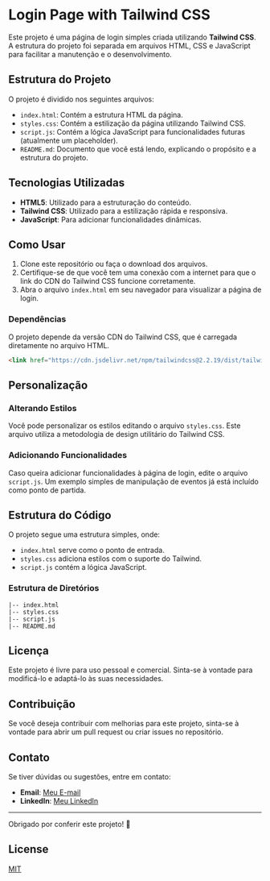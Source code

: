 # Login Page with Tailwind CSS

Este projeto é uma página de login simples criada utilizando **Tailwind CSS**. A estrutura do projeto foi separada em arquivos HTML, CSS e JavaScript para facilitar a manutenção e o desenvolvimento.

## Estrutura do Projeto

O projeto é dividido nos seguintes arquivos:

- `index.html`: Contém a estrutura HTML da página.
- `styles.css`: Contém a estilização da página utilizando Tailwind CSS.
- `script.js`: Contém a lógica JavaScript para funcionalidades futuras (atualmente um placeholder).
- `README.md`: Documento que você está lendo, explicando o propósito e a estrutura do projeto.

## Tecnologias Utilizadas

- **HTML5**: Utilizado para a estruturação do conteúdo.
- **Tailwind CSS**: Utilizado para a estilização rápida e responsiva.
- **JavaScript**: Para adicionar funcionalidades dinâmicas.

## Como Usar

1. Clone este repositório ou faça o download dos arquivos.
2. Certifique-se de que você tem uma conexão com a internet para que o link do CDN do Tailwind CSS funcione corretamente.
3. Abra o arquivo `index.html` em seu navegador para visualizar a página de login.

### Dependências

O projeto depende da versão CDN do Tailwind CSS, que é carregada diretamente no arquivo HTML.

```html
<link href="https://cdn.jsdelivr.net/npm/tailwindcss@2.2.19/dist/tailwind.min.css" rel="stylesheet">
```

## Personalização

### Alterando Estilos

Você pode personalizar os estilos editando o arquivo `styles.css`. Este arquivo utiliza a metodologia de design utilitário do Tailwind CSS.

### Adicionando Funcionalidades

Caso queira adicionar funcionalidades à página de login, edite o arquivo `script.js`. Um exemplo simples de manipulação de eventos já está incluído como ponto de partida.

## Estrutura do Código

O projeto segue uma estrutura simples, onde:

- `index.html` serve como o ponto de entrada.
- `styles.css` adiciona estilos com o suporte do Tailwind.
- `script.js` contém a lógica JavaScript.

### Estrutura de Diretórios

```
|-- index.html
|-- styles.css
|-- script.js
|-- README.md
```

## Licença

Este projeto é livre para uso pessoal e comercial. Sinta-se à vontade para modificá-lo e adaptá-lo às suas necessidades.

## Contribuição

Se você deseja contribuir com melhorias para este projeto, sinta-se à vontade para abrir um pull request ou criar issues no repositório.

## Contato

Se tiver dúvidas ou sugestões, entre em contato:

- **Email**: [Meu E-mail](mailto:LuanPDD@hotmail.com)
- **LinkedIn**: [Meu LinkedIn](https://www.linkedin.com/in/luanpdd)

---

Obrigado por conferir este projeto! 🚀


## License

[MIT](https://choosealicense.com/licenses/mit/)
